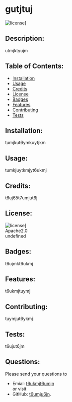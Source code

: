 # gutjtuj<br>
  ![license](https://img.shields.io/badge/license-Apache2.0-blue.svg)]
  ## Description:
  utmjktyujm
  ## Table of Contents:
  * [Installation](#Installation)
  * [Usage](#Usage)
  * [Credits](#Credits)
  * [License](#License)
  * [Badges](#Badges)
  * [Features](#Features)
  * [Contributing](#Contributing)
  * [Tests](#Tests)
  ## Installation:
  tumjkut6ymkuytjkm
  ## Usage:
  tumkjuytkmjyt6ukmj
  ## Credits:
  t6uj65t7umjut6j
  ## License:
  ![license](https://img.shields.io/badge/license-Apache2.0-blue.svg)] <br>
  Apache2.0 <br>
  undefined <br>
  ## Badges:  
  t6ujmkt6ukmj
  ## Features:
  t6ukmjtuymj
  ## Contributing:
  tuymjut6ykmj
  ## Tests:
  t6ujut6jm
  ## Questions:
  Please send your questions to
   - Emial: [t6ukmjt6umjn](mailto:user@example.com) <br>
  or visit 
   - GitHub: [t6umju6jn](https://github.com/t6umju6jn).